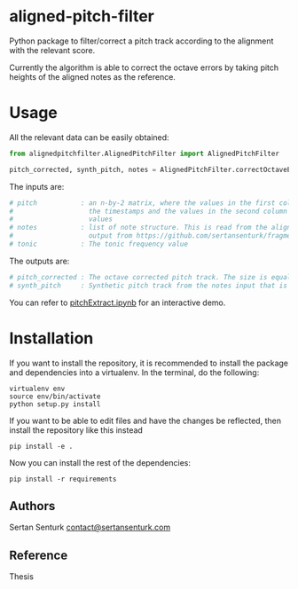 # aligned-pitch-filter

Python package to filter/correct a pitch track according to the alignment with the relevant score.

Currently the algorithm is able to correct the octave errors by taking pitch heights of the aligned notes as the reference.

Usage
=======
All the relevant data can be easily obtained:

```python
from alignedpitchfilter.AlignedPitchFilter import AlignedPitchFilter

pitch_corrected, synth_pitch, notes = AlignedPitchFilter.correctOctaveErrors(pitch, notes, tonic)
```

The inputs are:
```python
# pitch 		  :	an n-by-2 matrix, where the values in the first column are 
#					the timestamps and the values in the second column are frequency 
#					values
# notes			  :	list of note structure. This is read from the alignedNotes.json 
#					output from https://github.com/sertansenturk/fragmentLinker repository 
# tonic			  : The tonic frequency value
```

The outputs are:
```python
# pitch_corrected :	The octave corrected pitch track. The size is equal to the size of pitch
# synth_pitch	  :	Synthetic pitch track from the notes input that is used for octave correction
```

You can refer to [pitchExtract.ipynb](pitchExtract.ipynb) for an interactive demo.

Installation
============

If you want to install the repository, it is recommended to install the package and dependencies into a virtualenv. In the terminal, do the following:

    virtualenv env
    source env/bin/activate
    python setup.py install

If you want to be able to edit files and have the changes be reflected, then
install the repository like this instead

    pip install -e .

Now you can install the rest of the dependencies:

    pip install -r requirements

Authors
-------
Sertan Senturk
contact@sertansenturk.com

Reference
-------
Thesis
